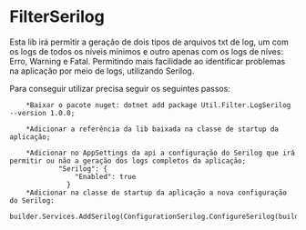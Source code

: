 # FilterSerilog

Esta lib irá permitir a geração de dois tipos de arquivos txt de log, um com os logs de todos os níveis mínimos e outro apenas com os logs de níves: Erro, Warning e Fatal.
Permitindo mais facilidade ao identificar problemas na aplicação por meio de logs, utilizando Serilog.

Para conseguir utilizar precisa seguir os seguintes passos:

        *Baixar o pacote nuget: dotnet add package Util.Filter.LogSerilog --version 1.0.0;
        
        *Adicionar a referência da lib baixada na classe de startup da aplicação;
        
        *Adicionar no AppSettings da api a configuração do Serilog que irá permitir ou não a geração dos logs completos da aplicação;
                "Serilog": {
                    "Enabled": true
                  }
        *Adicionar na classe de startup da aplicação a nova configuração do Serilog:
                builder.Services.AddSerilog(ConfigurationSerilog.ConfigureSerilog(builder.Configuration));
